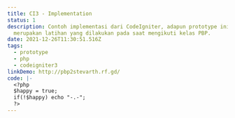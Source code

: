 ```yaml
---
title: CI3 - Implementation
status: 1
description: Contoh implementasi dari CodeIgniter, adapun prototype ini
  merupakan latihan yang dilakukan pada saat mengikuti kelas PBP.
date: 2021-12-26T11:30:51.516Z
tags:
  - prototype
  - php
  - codeigniter3
linkDemo: http://pbp2stevarth.rf.gd/
code: |-
  <?php
  $happy = true;
  if(!$happy) echo "-.-";
  ?>
---
```

